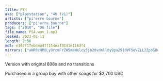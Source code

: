 ```yaml
---
title: PS4
aka: ["playstation", "4U (v1)"]
artists: ["pi'erre bourne"]
producers: ["pi'erre bourne"]
tags: ["2018", "OG file"]
file_name: PS4.wav_1.mp3
leaked: 2023-02-13
length: 2:56
md5: e367f17ebdea47f154eaf3141e1163f4
mirrors: ["aHR0cHM6Ly9rcmFrZW5maWxlcy5jb20vdmlldy9pa291dVF5eVZLL2ZpbGUuaHRtbA==", "aHR0cHM6Ly9kYnJlZS5vcmcvdi8zZWFlOTU="]
---
```

Version with original 808s and no transitions

Purchased in a group buy with other songs for $2,700 USD
